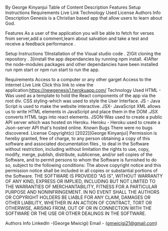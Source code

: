 By George Kinyanjui
Table of Content
Description
Features
Setup Instructions
Requirements
Live Link
Technology Used
License
Authors Info
Description
Genesis is a Christian based app that allow users to learn about God.

Features
As a user of the application you will be able to fetch for verses from server,add a comment,learn about salvation and take a test and receive a feedback performance .

Setup Instructions
1)Installation of the Visual studio code . 2)Git cloning the repository . 3)install the app dependancies by running npm install. 4)After the node-modules packages and other dependancies have been installed run npm start or npm run start to run the app.

Requirements
Access to a computer or any other garget
Access to the internet
Live Link
Click this link to view the application:https://newgenesis1.herokuapp.com/
Technology Used
HTML - Was used as a template to hold the React components of the app via the root div. CSS styling-which was used to style the User Interface. JS - Java Script is used to make the website interactive. JSX- JavaScript XML allows us to write HTML elements in JavaScript and place them in the DOM .JSX converts HTML tags into react elements. JSON-Was used to create a public API server which was hosted on Heroku. Heroku - Heroku used to create a Json-server API that's hosted online.
Known Bugs
There were no bugs discovered.
License
Copyright(c) [2022][George Kinyanjui] Permission is hereby granted, free of charge, to any person obtaining a copy of this software and associated documentation files , to deal in the Software without restriction, including without limitation the rights to use, copy, modify, merge, publish, distribute, sublicense, and/or sell copies of the Software, and to permit persons to whom the Software is furnished to do so, subject to the following conditions: The above copyright notice and this permission notice shall be included in all copies or substantial portions of the Software. THE SOFTWARE IS PROVIDED "AS IS", WITHOUT WARRANTY OF ANY KIND, EXPRESS OR IMPLIED, INCLUDING BUT NOT LIMITED TO THE WARRANTIES OF MERCHANTABILITY, FITNESS FOR A PARTICULAR PURPOSE AND NONINFRINGEMENT. IN NO EVENT SHALL THE AUTHORS OR COPYRIGHT HOLDERS BE LIABLE FOR ANY CLAIM, DAMAGES OR OTHER LIABILITY, WHETHER IN AN ACTION OF CONTRACT, TORT OR OTHERWISE, ARISING FROM, OUT OF OR IN CONNECTION WITH THE SOFTWARE OR THE USE OR OTHER DEALINGS IN THE SOFTWARE.

Authors Info
LinkedIn -(George Mwicigi) Email - (gmwicigi21@gmail.com)